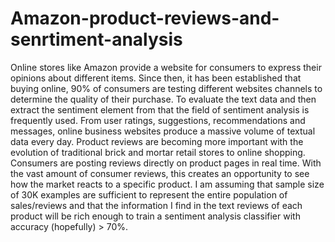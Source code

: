 # Amazon-product-reviews-and-senrtiment-analysis
Online stores like Amazon provide a website for consumers to express their opinions about different items. Since then, it has been established that buying online, 90% of consumers are testing different websites channels to determine the quality of their purchase. To evaluate the text data and then extract the sentiment element from that the field of sentiment analysis is frequently used. From user ratings, suggestions, recommendations and messages, online business websites produce a massive volume of textual data every day. Product reviews are becoming more important with the evolution of traditional brick and mortar retail stores to online shopping. Consumers are posting reviews directly on product pages in real time. With the vast amount of consumer reviews, this creates an opportunity to see how the market reacts to a specific product. I am  assuming that sample size of 30K examples are sufficient to represent the entire population of sales/reviews and  that the information I find in the text reviews of each product will be rich enough to train a sentiment analysis classifier with accuracy (hopefully) > 70%.
